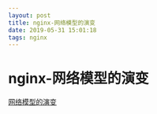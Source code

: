 ```yaml
--- 
layout: post 
title: nginx-网络模型的演变 
date: 2019-05-31 15:01:18 
tags: nginx 
---
```

# nginx-网络模型的演变
[网络模型的演变](https://fankeke.github.io/2017/03/09/Nginx的网络模型-演变/)